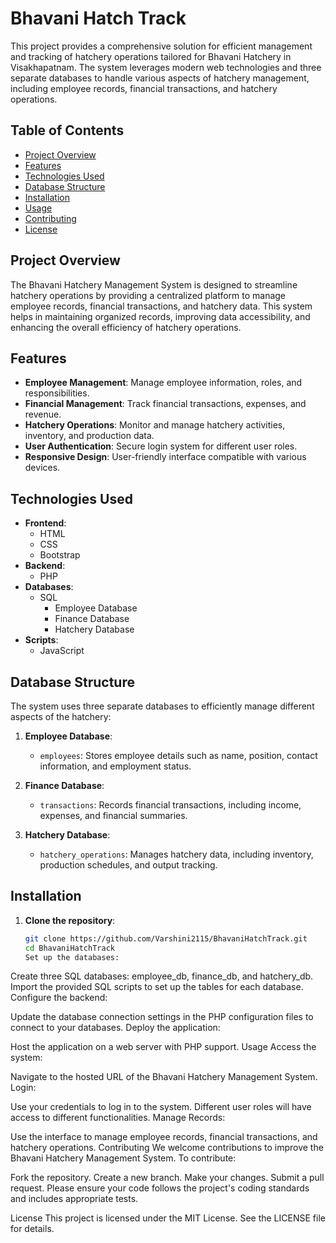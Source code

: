 # Bhavani Hatch Track
 This project provides a comprehensive solution for efficient management and tracking of hatchery operations tailored for Bhavani Hatchery in Visakhapatnam. The system leverages modern web technologies and three separate databases to handle various aspects of hatchery management, including employee records, financial transactions, and hatchery operations.

## Table of Contents

- [Project Overview](#project-overview)
- [Features](#features)
- [Technologies Used](#technologies-used)
- [Database Structure](#database-structure)
- [Installation](#installation)
- [Usage](#usage)
- [Contributing](#contributing)
- [License](#license)

## Project Overview

The Bhavani Hatchery Management System is designed to streamline hatchery operations by providing a centralized platform to manage employee records, financial transactions, and hatchery data. This system helps in maintaining organized records, improving data accessibility, and enhancing the overall efficiency of hatchery operations.

## Features

- **Employee Management**: Manage employee information, roles, and responsibilities.
- **Financial Management**: Track financial transactions, expenses, and revenue.
- **Hatchery Operations**: Monitor and manage hatchery activities, inventory, and production data.
- **User Authentication**: Secure login system for different user roles.
- **Responsive Design**: User-friendly interface compatible with various devices.

## Technologies Used

- **Frontend**:
  - HTML
  - CSS
  - Bootstrap
- **Backend**:
  - PHP
- **Databases**:
  - SQL
    - Employee Database
    - Finance Database
    - Hatchery Database
- **Scripts**:
  - JavaScript

## Database Structure

The system uses three separate databases to efficiently manage different aspects of the hatchery:

1. **Employee Database**:
   - `employees`: Stores employee details such as name, position, contact information, and employment status.
   
2. **Finance Database**:
   - `transactions`: Records financial transactions, including income, expenses, and financial summaries.
   
3. **Hatchery Database**:
   - `hatchery_operations`: Manages hatchery data, including inventory, production schedules, and output tracking.

## Installation

1. **Clone the repository**:
   ```bash
   git clone https://github.com/Varshini2115/BhavaniHatchTrack.git
   cd BhavaniHatchTrack
   Set up the databases:

Create three SQL databases: employee_db, finance_db, and hatchery_db.
Import the provided SQL scripts to set up the tables for each database.
Configure the backend:

Update the database connection settings in the PHP configuration files to connect to your databases.
Deploy the application:

Host the application on a web server with PHP support.
Usage
Access the system:

Navigate to the hosted URL of the Bhavani Hatchery Management System.
Login:

Use your credentials to log in to the system. Different user roles will have access to different functionalities.
Manage Records:

Use the interface to manage employee records, financial transactions, and hatchery operations.
Contributing
We welcome contributions to improve the Bhavani Hatchery Management System. To contribute:

Fork the repository.
Create a new branch.
Make your changes.
Submit a pull request.
Please ensure your code follows the project's coding standards and includes appropriate tests.

License
This project is licensed under the MIT License. See the LICENSE file for details.
